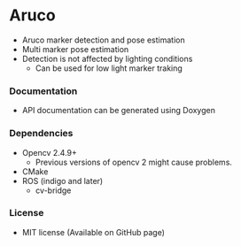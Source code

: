 # Aruco

 - Aruco marker detection and pose estimation
 - Multi marker pose estimation
 - Detection is not affected by lighting conditions
 	- Can be used for low light marker traking

### Documentation

 - API documentation can be generated using Doxygen

### Dependencies
 - Opencv 2.4.9+
 	- Previous versions of opencv 2 might cause problems.
 - CMake
 - ROS (indigo and later)
 	- cv-bridge

### License

 - MIT license (Available on GitHub page)

